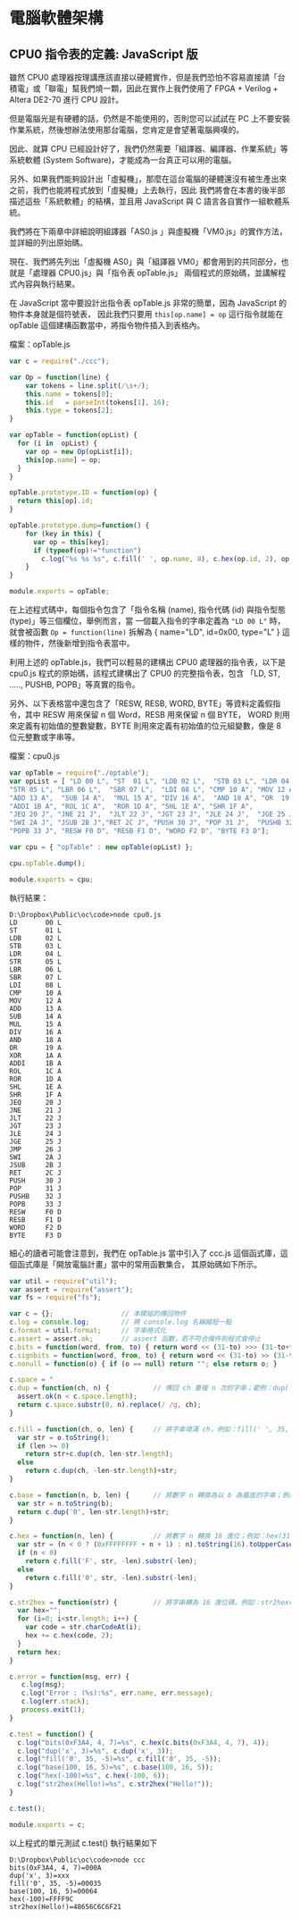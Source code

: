 # 電腦軟體架構

## CPU0 指令表的定義: JavaScript 版

雖然 CPU0 處理器按理講應該直接以硬體實作，但是我們恐怕不容易直接請「台積電」或「聯電」幫我們燒一顆，因此在實作上我們使用了
FPGA + Verilog + Altera DE2-70 進行 CPU 設計。

但是電腦光是有硬體的話，仍然是不能使用的，否則您可以試試在 PC 上不要安裝作業系統，然後想辦法使用那台電腦，您肯定是會望著電腦興嘆的。

因此、就算 CPU 已經設計好了，我們仍然需要「組譯器、編譯器、作業系統」等系統軟體 (System Software)，才能成為一台真正可以用的電腦。

另外、如果我們能夠設計出「虛擬機」，那麼在這台電腦的硬體還沒有被生產出來之前，我們也能將程式放到「虛擬機」上去執行，因此
我們將會在本書的後半部描述這些「系統軟體」的結構，並且用 JavaScript 與 C 語言各自實作一組軟體系統。

我們將在下兩章中詳細說明組譯器「AS0.js 」與虛擬機「VM0.js」的實作方法，並詳細的列出原始碼。

現在、我們將先列出「虛擬機 AS0」與「組譯器 VM0」都會用到的共同部分，也就是「處理器 CPU0.js」與「指令表 opTable.js」
兩個程式的原始碼，並講解程式內容與執行結果。

在 JavaScript 當中要設計出指令表 opTable.js 非常的簡單，因為 JavaScript 的物件本身就是個符號表，
因此我們只要用 `this[op.name] = op` 這行指令就能在 opTable 這個建構函數當中，將指令物件插入到表格內。

檔案：opTable.js

```javascript
var c = require("./ccc");

var Op = function(line) {
    var tokens = line.split(/\s+/);
    this.name = tokens[0];
    this.id   = parseInt(tokens[1], 16);
    this.type = tokens[2];
}

var opTable = function(opList) {
  for (i in  opList) {
    var op = new Op(opList[i]);
    this[op.name] = op;
  }  
}

opTable.prototype.ID = function(op) { 
  return this[op].id; 
}

opTable.prototype.dump=function() {
    for (key in this) {
      var op = this[key];
      if (typeof(op)!="function")
        c.log("%s %s %s", c.fill(' ', op.name, 8), c.hex(op.id, 2), op.type);
    }
}

module.exports = opTable;

```

在上述程式碼中，每個指令包含了「指令名稱 (name), 指令代碼 (id) 與指令型態 (type)」等三個欄位，舉例而言，當
一個載入指令的字串定義為 `"LD 00 L"` 時，就會被函數 `Op = function(line)` 拆解為 { name="LD", id=0x00, type="L" } 
這樣的物件，然後新增到指令表當中。

利用上述的 opTable.js，我們可以輕易的建構出 CPU0 處理器的指令表，以下是 cpu0.js 程式的原始碼，該程式建構出了
CPU0 的完整指令表，包含 「LD, ST, ....., PUSHB, POPB」等真實的指令。

另外、以下表格當中還包含了「RESW, RESB, WORD, BYTE」等資料定義假指令，其中 RESW 用來保留 n 個 Word，RESB 用來保留 n 個 BYTE，
WORD 則用來定義有初始值的整數變數，BYTE 則用來定義有初始值的位元組變數，像是 8 位元整數或字串等。

檔案：cpu0.js

```javascript
var opTable = require("./optable");
var opList = [ "LD 00 L", "ST  01 L", "LDB 02 L",  "STB 03 L", "LDR 04 L", 
"STR 05 L", "LBR 06 L",  "SBR 07 L",  "LDI 08 L", "CMP 10 A", "MOV 12 A", 
"ADD 13 A",  "SUB 14 A",  "MUL 15 A", "DIV 16 A",  "AND 18 A", "OR  19 A",  "XOR 1A A",  
"ADDI 1B A", "ROL 1C A",  "ROR 1D A", "SHL 1E A", "SHR 1F A",  
"JEQ 20 J", "JNE 21 J",  "JLT 22 J", "JGT 23 J", "JLE 24 J",  "JGE 25 J", "JMP 26 J", 
"SWI 2A J", "JSUB 2B J","RET 2C J", "PUSH 30 J", "POP 31 J",  "PUSHB 32 J", 
"POPB 33 J", "RESW F0 D", "RESB F1 D", "WORD F2 D", "BYTE F3 D"];

var cpu = { "opTable" : new opTable(opList) };

cpu.opTable.dump();

module.exports = cpu;

```

執行結果：

```
D:\Dropbox\Public\oc\code>node cpu0.js
LD       00 L
ST       01 L
LDB      02 L
STB      03 L
LDR      04 L
STR      05 L
LBR      06 L
SBR      07 L
LDI      08 L
CMP      10 A
MOV      12 A
ADD      13 A
SUB      14 A
MUL      15 A
DIV      16 A
AND      18 A
OR       19 A
XOR      1A A
ADDI     1B A
ROL      1C A
ROR      1D A
SHL      1E A
SHR      1F A
JEQ      20 J
JNE      21 J
JLT      22 J
JGT      23 J
JLE      24 J
JGE      25 J
JMP      26 J
SWI      2A J
JSUB     2B J
RET      2C J
PUSH     30 J
POP      31 J
PUSHB    32 J
POPB     33 J
RESW     F0 D
RESB     F1 D
WORD     F2 D
BYTE     F3 D

```

細心的讀者可能會注意到，我們在 opTable.js 當中引入了 ccc.js 這個函式庫，這個函式庫是「開放電腦計畫」當中的常用函數集合，
其原始碼如下所示。

```javascript
var util = require("util");
var assert = require("assert");
var fs = require("fs");

var c = {};                 // 本模組的傳回物件
c.log = console.log;        // 將 console.log 名稱縮短一點
c.format = util.format;     // 字串格式化
c.assert = assert.ok;       // assert 函數，若不符合條件則程式會停止
c.bits = function(word, from, to) { return word << (31-to) >>> (31-to+from); }      // 取得 from 到 to 之間的位元
c.signbits = function(word, from, to) { return word << (31-to) >> (31-to+from); }   // 取得 from 到 to 之間的位元
c.nonull = function(o) { if (o == null) return ""; else return o; }                 // 將 null 改為空字串傳回

c.space = "                                                                      "; // 空白字串，dup() 函數中使用到的。
c.dup = function(ch, n) {           // 傳回 ch 重複 n 次的字串；範例：dup('x', 3) = 'xxx'
  assert.ok(n < c.space.length);
  return c.space.substr(0, n).replace(/ /g, ch); 
}

c.fill = function(ch, o, len) {     // 將字串填滿 ch，例如：fill(' ', 35, 5) = '35   '; fill('0', 35, -5) = '00035';
  var str = o.toString();
  if (len >= 0)
    return str+c.dup(ch, len-str.length);
  else
    return c.dup(ch, -len-str.length)+str;
}

c.base = function(n, b, len) {      // 將數字 n 轉換為以 b 為基底的字串；例如：base(31, 16, 5) = '0001F';
  var str = n.toString(b);
  return c.dup('0', len-str.length)+str;
}

c.hex = function(n, len) {          // 將數字 n 轉換 16 進位；例如：hex(31, 5) = '0001F'; hex(-3, 5) = 'FFFFD'
  var str = (n < 0 ? (0xFFFFFFFF + n + 1) : n).toString(16).toUpperCase();
  if (n < 0)
    return c.fill('F', str, -len).substr(-len);
  else
    return c.fill('0', str, -len).substr(-len);
}

c.str2hex = function(str) {         // 將字串轉為 16 進位碼，例如：str2hex('Hello!') = '48656C6C6F21'
  var hex="";
  for (i=0; i<str.length; i++) {
    var code = str.charCodeAt(i);
    hex += c.hex(code, 2);
  }
  return hex;
}

c.error = function(msg, err) {
   c.log(msg);
   c.log("Error : (%s):%s", err.name, err.message);
   c.log(err.stack);
   process.exit(1);
}

c.test = function() {
  c.log("bits(0xF3A4, 4, 7)=%s", c.hex(c.bits(0xF3A4, 4, 7), 4));
  c.log("dup('x', 3)=%s", c.dup('x', 3));
  c.log("fill('0', 35, -5)=%s", c.fill('0', 35, -5));
  c.log("base(100, 16, 5)=%s", c.base(100, 16, 5));
  c.log("hex(-100)=%s", c.hex(-100, 6));
  c.log("str2hex(Hello!)=%s", c.str2hex("Hello!"));
}

c.test();

module.exports = c;

```

以上程式的單元測試 c.test() 執行結果如下

```
D:\Dropbox\Public\oc\code>node ccc
bits(0xF3A4, 4, 7)=000A
dup('x', 3)=xxx
fill('0', 35, -5)=00035
base(100, 16, 5)=00064
hex(-100)=FFFF9C
str2hex(Hello!)=48656C6C6F21
```

